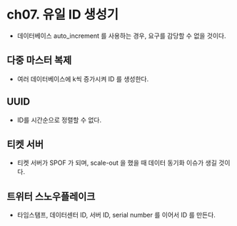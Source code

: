 # ch07. 유일 ID 생성기
- 데이터베이스 auto_increment 를 사용하는 경우, 요구를 감당할 수 없을 것이다.

## 다중 마스터 복제
- 여러 데이터베이스에 k씩 증가시켜 ID 를 생성한다.

## UUID
- ID를 시간순으로 정렬할 수 없다.

## 티켓 서버
- 티켓 서버가 SPOF 가 되며, scale-out 을 했을 때 데이터 동기화 이슈가 생길 것이다.

## 트위터 스노우플레이크
- 타임스탬프, 데이터센터 ID, 서버 ID, serial number 를 이어서 ID 를 만든다.

